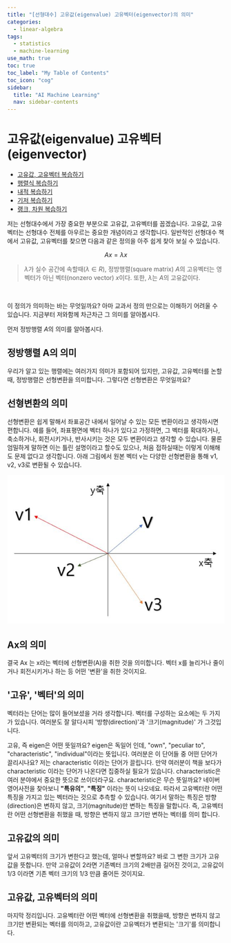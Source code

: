 ```yaml
---
title: "[선형대수] 고유값(eigenvalue) 고유벡터(eigenvector)의 의미" 
categories:
  - linear-algebra
tags:
  - statistics
  - machine-learning
use_math: true
toc: true
toc_label: "My Table of Contents"
toc_icon: "cog"
sidebar:
  title: "AI Machine Learning"
  nav: sidebar-contents
---
```



# 고유값(eigenvalue) 고유벡터(eigenvector)

* [고유값, 고유벡터 복습하기](https://losskatsu.github.io/linear-algebra/eigen/)
* [행렬식 복습하기](https://losskatsu.github.io/linear-algebra/determinant/)
* [내적 복습하기](https://losskatsu.github.io/linear-algebra/innerproduct/)
* [기저 복습하기](https://losskatsu.github.io/linear-algebra/basis/)
* [랭크, 차원 복습하기](https://losskatsu.github.io/linear-algebra/rank-dim/)

저는 선형대수에서 가장 중요한 부분으로 고유값, 고유벡터를 꼽겠습니다. 
고유값, 고유벡터는 선형대수 전체를 아우르는 중요한 개념이라고 생각합니다. 
일반적인 선형대수 책에서 고유값, 고유벡터를 찾으면 다음과 같은 정의을 아주 쉽게 찾아 보실 수 있습니다.  

$$ Ax = \lambda  x$$

> $\lambda$가 실수 공간에 속할때($\lambda \in R$), 정방행렬(square matrix) $A$의 고유벡터는 영벡터가 아닌 벡터(nonzero vector) $x$이다. 
또한, $\lambda$는 $A$의 고유값이다.
<br />

이 정의가 의미하는 바는 무엇일까요? 아마 교과서 정의 만으로는 이해하기 어려울 수 있습니다. 
지금부터 저와함께 차근차근 그 의미를 알아봅시다.
<br />

먼저 정방행렬 $A$의 의미를 알아봅시다.

## 정방행렬 A의 의미
우리가 알고 있는 행렬에는 여러가지 의미가 포함되어 있지만, 
고유값, 고유벡터를 논할 때, 정방행렬은 선형변환을 의미합니다. 
그렇다면 선형변환은 무엇일까요? 

## 선형변환의 의미
선형변환은 쉽게 말해서 좌표공간 내에서 일어날 수 있는 모든 변환이라고 생각하시면 편합니다. 
예를 들어, 좌표평면에 벡터 하나가 있다고 가정하면, 
그 벡터를 확대하거나, 축소하거나, 회전시키거나, 반사시키는 것은 모두 변환이라고 생각할 수 있습니다. 
물론 엄밀하게 말하면 이는 틀린 설명이라고 할수도 있으나, 처음 접하실때는 이렇게 이해해도 문제 없다고 생각합니다. 
아래 그림에서 원본 벡터 v는 다양한 선형변환을 통해 v1, v2, v3로 변환될 수 있습니다. 

![/assets/images/eigen/lineartransformation.JPG](/assets/images/eigen/lineartransformation.JPG)

## Ax의 의미
결국 Ax 는 x라는 벡터에 선형변환(A)을 취한 것을 의미합니다. 
벡터 x를 늘리거나 줄이거나 회전시키거나 하는 등 어떤 '변환'을 취한 것이지요.

## '고유', '벡터'의 의미 
벡터라는 단어는 많이 들어보셨을 거라 생각합니다. 
벡터를 구성하는 요소에는 두 가지가 있습니다. 
여러분도 잘 알다시피 '방향(direction)'과 '크기(magnitude)' 가 그것입니다. 

고유, 즉 eigen은 어떤 뜻일까요? 
eigen은 독일어 인데, "own", "peculiar to", "characteristic", "individual"이라는 뜻입니다.
여러분은 이 단어들 중 어떤 단어가 끌리시나요? 
저는 characteristic 이라는 단어가 끌립니다. 
만약 여러분이 책을 보다가 characteristic 이라는 단어가 나온다면 집중하실 필요가 있습니다. 
characteristic은 여러 분야에서 중요한 뜻으로 쓰이더라구요. 
characteristic은 무슨 뜻일까요? 
네이버 영어사전을 찾아보니 **"특유의"**, **"특징"** 이라는 뜻이 나오네요. 
따라서 고유벡터란 어떤 특징을 가지고 있는 벡터라는 것으로 추측할 수 있습니다. 
여기서 말하는 특징은 방향(direction)은 변하지 않고, 크기(magnitude)만 변하는 특징을 말합니다. 
즉, 고유벡터란 어떤 선형변환을 취했을 때, 방향은 변하지 않고 크기만 변하는 벡터를 의미 합니다. 

## 고유값의 의미
앞서 고유벡터의 크기가 변한다고 했는데, 얼마나 변할까요?
바로 그 변한 크기가 고유값을 뜻합니다.
만약 고유값이 2라면 기존벡터 크기의 2배만큼 길어진 것이고, 
고유값이 1/3 이라면 기존 벡터 크기의 1/3 만큼 줄어든 것이지요. 

## 고유값, 고유벡터의 의미 
마지막 정리입니다. 
고유벡터란 어떤 벡터에 선형변환을 취했을때, 방향은 변하지 않고 크기만 변환되는 벡터를 의미하고, 
고유값이란 고유벡터가 변환되는 '크기'를 의미합니다. 

 

